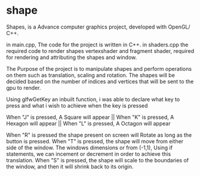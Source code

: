 # shape
Shapes, is a Advance computer graphics project, developed with OpenGL/ C++.

in main.cpp, The code for the project is written in C++.
in shaders.cpp the required code to render shapes
vertexshader and fragment shader, required for rendering and attributing the shapes and window.


The Purpose of the project is to manipulate shapes and perform operations on them such as translation, scaling and rotation.
The shapes will be decided based on the number of indices and vertices that will be sent to the gpu to render. 

Using glfwGetKey an inbuilt function, i was able to declare what key to press and what i wish to achieve when the key is pressed

When "J" is pressed, A Square will appear || When "K" is pressed, A Hexagon will appear || When "L" is pressed, A Octagon will appear

When "R" is pressed the shape present on screen will Rotate as long as the button is pressed. 
When "T" is pressed, the shape will move from either side of the window. The windows dimensions or from (-1,1), Using if statements, we can incement or decrement 
in order to achieve this translation.
When "S" is pressed, the shape will scale to the boundaries of the window, and then it will shrink back to its origin.
